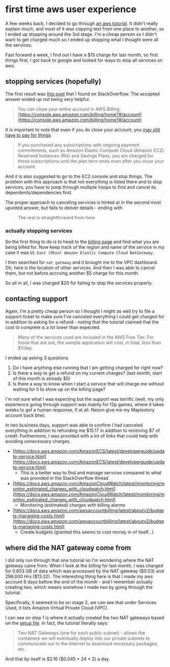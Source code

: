 # first time aws user experience

A few weeks back, I decided to go through
[an aws tutorial](https://aws.amazon.com/getting-started/hands-on/build-modern-app-fargate-lambda-dynamodb-python/).
It didn't really explain much, and most of it was copying text from one place to
another, so I ended up stopping around the 3rd stage. I'm a cheap person so I
didn't want to get charged much so I ended up stopping what I thought were all
the services.

Fast forward a week, I find out I have a \$15 charge for last month, so first
things first, I got back to google and looked for ways to stop all services on
aws.

## stopping services (hopefully)

The first result was
[this post](https://stackoverflow.com/questions/17528559/aws-how-to-disable-all-services)
that I found on StackOverflow. The accepted answer ended up not being very
helpful.

> You can close your entire account in AWS Billing:
> [https://console.aws.amazon.com/billing/home?#/account](https://console.aws.amazon.com/billing/home?#/account)

It is important to note that even if you do close your account, you
[may still have to pay for things](https://aws.amazon.com/premiumsupport/knowledge-center/close-aws-account/)

> If you purchased any subscriptions with ongoing payment commitments, such as
> Amazon Elastic Compute Cloud (Amazon EC2) Reserved Instances (RIs) and Savings
> Plans, you are charged for these subscriptions until the plan term ends even
> after you close your account.

And it is also suggested to go to the EC2 console and stop things. The problem
with this approach is that not everything is listed there and to stop services,
you have to jump through multiple hoops to find and cancel its
dependents/dependencies first.

The proper approach to canceling services is hinted at in the second most
upvoted answer, but fails to deliver details - ending with

> The rest is straightforward from here

### actually stopping services

So the first thing to do is to head to the
[billing page](https://console.aws.amazon.com/billing/home) and find what you
are being billed for. Now keep track of the region and name of the service in my
case it was `US East (Ohio) Amazon Elastic Compute Cloud NatGateway`.

I then searched for `nat gateway` and it brought me to the VPC dashboard. Oh,
here is the location of other services. And then I was able to cancel them, but
not before accruing another \$5 charge for this month.

So all in all, I was charged \$20 for failing to stop the services properly.

## contacting support

Again, I'm a pretty cheap person so I thought I might as well try to file a
support ticket to make sure I've canceled everything I could get charged for in
addition to asking for a refund - noting that the tutorial claimed that the cost
to complete is a lot lower than expected.

> Many of the services used are included in the AWS Free Tier. For those that
> are not, the sample application will cost, in total, less than \$1/day.

I ended up asking 3 questions

1. Do I have anything else running that I am getting charged for right now?
2. Is there a way to get a refund on my current charges? (last month, start of
   this month is already \$5)
3. Is there a way to know when I start a service that will charge me without
   waiting for it to show up on the billing page?

I'm not sure what I was expecting but the support was terrific (well, my only
experience going through support was mainly for f2p games, where it takes weeks
to get a human response, if at all. Nexon give me my Maplestory account back
btw).

In two business days, support was able to confirm I had canceled everything in
addition to refunding me \$15.17 in addition to receiving \$7 of credit.
Furthermore, I was provided with a lot of links that could help with avoiding
unnecessary charges.

- [https://docs.aws.amazon.com/AmazonECS/latest/developerguide/update-service.html](https://docs.aws.amazon.com/AmazonECS/latest/developerguide/update-service.html)
  - This is a better way to find and manage services compared to what was
        provided in the StackOverflow thread
- [https://docs.aws.amazon.com/AmazonCloudWatch/latest/monitoring/monitor_estimated_charges_with_cloudwatch.html](https://docs.aws.amazon.com/AmazonCloudWatch/latest/monitoring/monitor_estimated_charges_with_cloudwatch.html)
  - Monitoring (estimated) charges with billing alarms
- [https://docs.aws.amazon.com/awsaccountbilling/latest/aboutv2/budgets-managing-costs.html](https://docs.aws.amazon.com/awsaccountbilling/latest/aboutv2/budgets-managing-costs.html)
  - Create budgets (granted this seems to cost money in of itself...)

## where did the NAT gateway come from

I did only run through that one tutorial so I'm wondering where the NAT gateway
came from. When I look at the billing for last month, I was charged for 0.653 GB
of data which was processed by the NAT gateway (\$0.03) and 296.000 Hrs
(\$13.32). The interesting thing here is that I made my aws account 6 days
before the end of the month - and I remember actually creating two, which means
somehow I made two by going through the tutorial.

Specifically, it seemed to be on stage 2, we can see that under Services Used,
it lists Amazon Virtual Private Cloud (VPC).

I can see on step 1 is where it actually created the two NAT gateways based on
the
[setup file](https://github.com/aws-samples/aws-modern-application-workshop/blob/python/module-2/cfn/core.yml).
In fact, the tutorial literally says:

> Two NAT Gateways (one for each public subnet) - allows the containers we will
> eventually deploy into our private subnets to communicate out to the Internet
> to download necessary packages, etc.

And that by itself is \$2.16 (\$0.045 \* 24 \* 2) a day.
